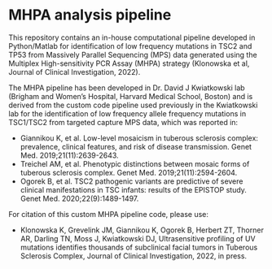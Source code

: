 # MHPA analysis pipeline
 
This repository contains an in-house computational pipeline developed in Python/Matlab for identification of low frequency mutations in TSC2 and TP53 from Massively Parallel Sequencing (MPS) data generated using the Multiplex High-sensitivity PCR Assay (MHPA) strategy (Klonowska et al, Journal of Clinical Investigation, 2022).
 
The MHPA pipeline has been developed in Dr. David J Kwiatkowski lab (Brigham and Women’s Hospital, Harvard Medical School, Boston) and is derived from the custom code pipeline used previously in the Kwiatkowski lab for the identification of low frequency allele frequency mutations in TSC1/TSC2 from targeted capture MPS data, which was reported in:
 
*	Giannikou K, et al. Low-level mosaicism in tuberous sclerosis complex: prevalence, clinical features, and risk of disease transmission. Genet Med. 2019;21(11):2639-2643.
* Treichel AM, et al. Phenotypic distinctions between mosaic forms of tuberous sclerosis complex. Genet Med. 2019;21(11):2594-2604.
* Ogorek B, et al. TSC2 pathogenic variants are predictive of severe clinical manifestations in TSC infants: results of the EPISTOP study. Genet Med. 2020;22(9):1489-1497.

For citation of this custom MHPA pipeline code, please use:
* Klonowska K, Grevelink JM, Giannikou K, Ogorek B, Herbert ZT, Thorner AR, Darling TN, Moss J, Kwiatkowski DJ, Ultrasensitive profiling of UV mutations identifies thousands of subclinical facial tumors in Tuberous Sclerosis Complex, Journal of Clinical Investigation, 2022, in press.

